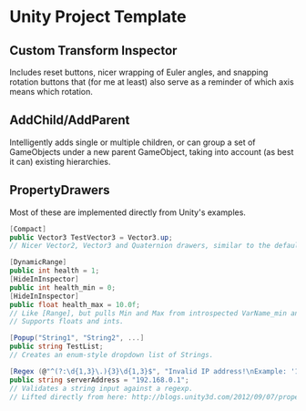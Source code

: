 # Unity Project Template

## Custom Transform Inspector

Includes reset buttons, nicer wrapping of Euler angles, and snapping rotation buttons that (for me at least) also serve as a reminder of which axis means which rotation.

## AddChild/AddParent

Intelligently adds single or multiple children, or can group a set of GameObjects under a new parent GameObject, taking into account (as best it can) existing hierarchies.

## PropertyDrawers

Most of these are implemented directly from Unity's examples.

```C#
[Compact]
public Vector3 TestVector3 = Vector3.up;
// Nicer Vector2, Vector3 and Quaternion drawers, similar to the default Transform inspector.
```

```C#
[DynamicRange]
public int health = 1;
[HideInInspector]
public int health_min = 0;
[HideInInspector]
public float health_max = 10.0f;
// Like [Range], but pulls Min and Max from introspected VarName_min and VarName_max variables.
// Supports floats and ints.
````

```C#
[Popup("String1", "String2", ...]
public string TestList;
// Creates an enum-style dropdown list of Strings.
```

```C#
[Regex (@"^(?:\d{1,3}\.){3}\d{1,3}$", "Invalid IP address!\nExample: '127.0.0.1'")]
public string serverAddress = "192.168.0.1";
// Validates a string input against a regexp.
// Lifted directly from here: http://blogs.unity3d.com/2012/09/07/property-drawers-in-unity-4/
```
